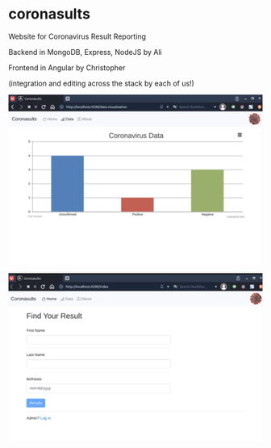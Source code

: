 # coronasults
Website for Coronavirus Result Reporting

Backend in MongoDB, Express, NodeJS by Ali 

Frontend in Angular by Christopher

(integration and editing across the stack by each of us!) 

![coronasults1](/coronasults/src/assets/coronasults1.png)

![coronasults2](/coronasults/src/assets/coronasults2.png)
